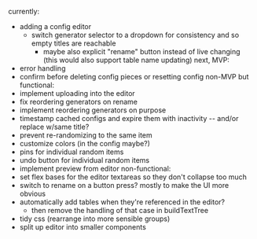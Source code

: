 currently:
- adding a config editor
  - switch generator selector to a dropdown for consistency and so empty titles are reachable
    - maybe also explicit "rename" button instead of live changing (this would also support table name updating)
next, MVP:
- error handling
- confirm before deleting config pieces or resetting config
non-MVP but functional:
- implement uploading into the editor
- fix reordering generators on rename
- implement reordering generators on purpose
- timestamp cached configs and expire them with inactivity -- and/or replace w/same title?
- prevent re-randomizing to the same item
- customize colors (in the config maybe?)
- pins for individual random items
- undo button for individual random items
- implement preview from editor
non-functional:
- set flex bases for the editor textareas so they don't collapse too much
- switch to rename on a button press? mostly to make the UI more obvious
- automatically add tables when they're referenced in the editor?
  - then remove the handling of that case in buildTextTree
- tidy css (rearrange into more sensible groups)
- split up editor into smaller components
